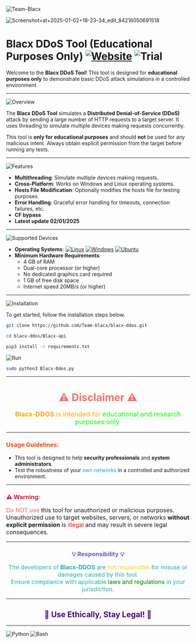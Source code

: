 ![Team-Blacx](https://img.shields.io/badge/https://github.com/Team--blacx/Blacx--ddos-🌐-orange)








![Screenshot+at+2025-01-02+18-23-34_edit_84216050691518](https://github.com/user-attachments/assets/1c4ccd90-eec0-437e-b815-79e0406650a9)










# **Blacx DDoS Tool** (Educational Purposes Only) [![Website](https://img.shields.io/website-up-down-green-red/http/NOTAWORKINGLINK.com.svg)](#) ![Trial](https://img.shields.io/badge/Trial-version-orange)

Welcome to the **Blacx DDoS Tool**! This tool is designed for **educational purposes only** to demonstrate basic DDoS attack simulations in a controlled environment. 

---

![Overview](https://img.shields.io/badge/Overview-purple)

The **Blacx DDoS Tool** simulates a **Distributed Denial-of-Service (DDoS)** attack by sending a large number of HTTP requests to a target server. It uses threading to simulate multiple devices making requests concurrently.

This tool is **only for educational purposes** and should **not** be used for any malicious intent. Always obtain explicit permission from the target before running any tests.

---

![Features](https://img.shields.io/badge/Features-yellow)

- **Multithreading**: Simulate multiple devices making requests.
- **Cross-Platform**: Works on Windows and Linux operating systems.
- **Hosts File Modification**: Optionally modifies the hosts file for testing purposes.
- **Error Handling**: Graceful error handling for timeouts, connection failures, etc.
- **CF bypass**
- **Latest update 02/01/2025** 

---

![Supported Devices](https://img.shields.io/badge/Supported-Devices-red)
- **Operating Systems**: [![Linux](https://img.shields.io/badge/Linux-FCC624?logo=linux&logoColor=black)](#)  [![Windows](https://custom-icon-badges.demolab.com/badge/Windows-0078D6?logo=windows11&logoColor=white)](#) [![Ubuntu](https://img.shields.io/badge/Ubuntu-E95420?logo=ubuntu&logoColor=white)](#)
- **Minimum Hardware Requirements**:
  - 4 GB of RAM
  - Dual-core processor (or higher)
  - No dedicated graphics card required
  - 1 GB of free disk space
  - Internet speed 20MB/s (or higher)

---

![Installation](https://img.shields.io/badge/Installation-blue)

To get started, follow the installation steps below.


```bash
git clone https://github.com/Team-blacx/blacx-ddos.git
```
```bash
cd blacx-ddos/Blacx-api
```

```bash
pip3 install -r requirements.txt
```
![Run](https://img.shields.io/badge/Run-_-red)
```bash
sudo python3 Blacx-Ddos.py
```

---







<h1 align="center" style="color: #FF6F61;">⚠️ Disclaimer ⚠️</h1>

<p align="center" style="color: #FFA500; font-size: 18px;">
<strong>Blacx-DDOS</strong> is intended for <span style="color: #00FF00;">educational and research purposes only</span>.
</p>

---

<h3 style="color: #FF4500;">Usage Guidelines:</h3>
<ul>
  <li>This tool is designed to help <strong>security professionals</strong> and <strong>system administrators</strong>.</li>
  <li>Test the robustness of your <span style="color: #1E90FF;">own networks</span> in a controlled and authorized environment.</li>
</ul>

---

<h3 style="color: #DC143C;">⚠️ Warning:</h3>
<p style="font-size: 16px;">
  <span style="color: #FF6347;">Do NOT use</span> this tool for unauthorized or malicious purposes.<br>
  Unauthorized use to target websites, servers, or networks <strong>without explicit permission</strong> is <span style="color: #FF0000;">illegal</span> and may result in severe legal consequences.
</p>

---

<h3 align="center" style="color: #6A5ACD;">💡 Responsibility 💡</h3>
<p align="center" style="font-size: 16px; color: #20B2AA;">
  The developers of <strong>Blacx-DDOS</strong> are <span style="color: #FFD700;">not responsible</span> for misuse or damages caused by this tool.<br>
  Ensure compliance with applicable <span style="color: #008000;">laws and regulations</span> in your jurisdiction.
</p>

---

<h2 align="center" style="color: #4B0082;">🚀 Use Ethically, Stay Legal! 🚀</h2>







---



![Python](https://img.shields.io/badge/Python-3776AB?style=for-the-badge&logo=python&logoColor=white) ![Bash](https://img.shields.io/badge/Bash-4EAA25?style=for-the-badge&logo=gnubash&logoColor=white)
